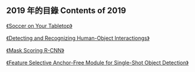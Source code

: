 ## 2019 年的目錄 Contents of 2019  

[《Soccer on Your Tabletop》](January/10.md)

[《Detecting and Recognizing Human-Object Interactiongs》](March/5.md)

[《Mask Scoring R-CNN》](March/12.md)

[《Feature Selective Anchor-Free Module for Single-Shot Object Detection》](March/19.md)
